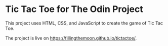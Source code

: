 # Tic Tac Toe for The Odin Project

This project uses HTML, CSS, and JavaScript to create the game of Tic Tac Toe.

The project is live on https://fillingthemoon.github.io/tictactoe/.
